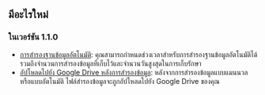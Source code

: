 ## มีอะไรใหม่

### ในเวอร์ชัน 1.1.0
* [การสำรองฐานข้อมูลอัตโนมัติ](https://youtube.com/shorts/dWePWDncx0k): คุณสามารถกำหนดช่วงเวลาสำหรับการสำรองฐานข้อมูลอัตโนมัติได้ รวมถึงจำนวนการสำรองข้อมูลที่เก็บไว้และจำนวนวันสูงสุดในการเก็บรักษา
* [อัปโหลดไปยัง Google Drive หลังการสำรองข้อมูล](https://youtu.be/hOJdtKElLuw): หลังจากการสำรองข้อมูลแบบแมนนวลหรือแบบอัตโนมัติ ไฟล์สำรองข้อมูลจะถูกอัปโหลดไปยัง Google Drive ของคุณ